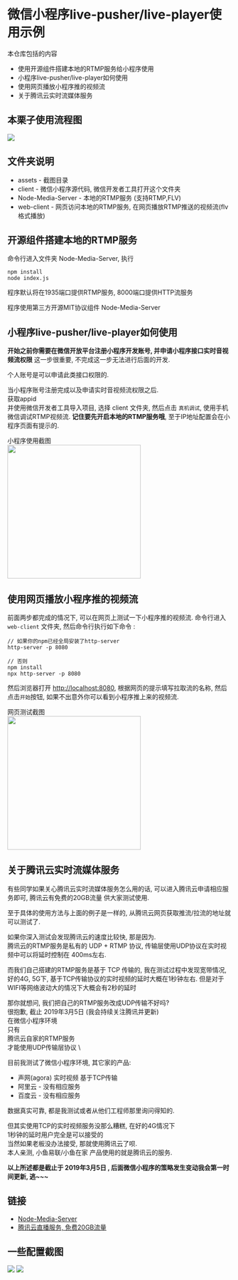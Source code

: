 # 微信小程序live-pusher/live-player使用示例

本仓库包括的内容
* 使用开源组件搭建本地的RTMP服务给小程序使用
* 小程序live-pusher/live-player如何使用
* 使用网页播放小程序推的视频流
* 关于腾讯云实时流媒体服务

## 本栗子使用流程图
<img src="../assets/liu-chen-tu.jpg"/>

## 文件夹说明
* assets - 截图目录
* client - 微信小程序源代码, 微信开发者工具打开这个文件夹
* Node-Media-Server - 本地的RTMP服务 (支持RTMP,FLV)
* web-client - 网页访问本地的RTMP服务, 在网页播放RTMP推送的视频流(flv格式播放)


## 开源组件搭建本地的RTMP服务
命令行进入文件夹 Node-Media-Server, 执行
```text
npm install
node index.js
```

程序默认将在1935端口提供RTMP服务, 8000端口提供HTTP流服务

程序使用第三方开源MIT协议组件 Node-Media-Server 


## 小程序live-pusher/live-player如何使用
<b>开始之前你需要在微信开放平台注册小程序开发账号, 并申请小程序接口实时音视频流权限</b>
这一步很重要, 不完成这一步无法进行后面的开发. 

个人账号是可以申请此类接口权限的.

当小程序账号注册完成以及申请实时音视频流权限之后.\
获取appid\
并使用微信开发者工具导入项目, 选择 client 文件夹, 
然后点击 `真机调试`, 使用手机微信调试RTMP视频流.
<b>记住要先开启本地的RTMP服务哦</b>, 至于IP地址配置会在小程序页面有提示的.

小程序使用截图\
<image src="assets/小程序截图.jpg" width='300' />

## 使用网页播放小程序推的视频流
前面两步都完成的情况下, 可以在网页上测试一下小程序推的视频流.
命令行进入 `web-client` 文件夹, 然后命令行执行如下命令 :
```text
// 如果你的npm已经全局安装了http-server
http-server -p 8080

// 否则
npm install
npx http-server -p 8080
```
然后浏览器打开 [http://localhost:8080](http://localhost:8080),
根据网页的提示填写拉取流的名称, 然后点击`开始`按钮, 如果不出意外你可以看到小程序推上来的视频流.

网页测试截图 \
<image src="assets/网页测试截图.jpg" width='300' />

## 关于腾讯云实时流媒体服务
有些同学如果关心腾讯云实时流媒体服务怎么用的话, 可以进入腾讯云申请相应服务即可, 腾讯云有免费的20GB流量
供大家测试使用. 

至于具体的使用方法与上面的例子是一样的, 从腾讯云网页获取推流/拉流的地址就可以测试了.

如果你深入测试会发现腾讯云的速度比较快, 那是因为. \
腾讯云的RTMP服务是私有的 UDP + RTMP 协议, 传输层使用UDP协议在实时视频中可以将延时控制在 400ms左右.

而我们自己搭建的RTMP服务是基于 TCP 传输的, 我在测试过程中发现宽带情况, 好的4G, 5G下, 基于TCP传输协议的实时视频的延时大概在1秒钟左右.
但是对于WIFI等网络波动大的情况下大概会有2秒的延时

那你就想问, 我们把自己的RTMP服务改成UDP传输不好吗?\
很抱歉, 截止 2019年3月5日 (我会持续关注腾讯并更新) \
在微信小程序环境 \
只有 \
腾讯云自家的RTMP服务 \
才能使用UDP传输层协议 \

目前我测试了微信小程序环境, 其它家的产品:
* 声网(agora) 实时视频  基于TCP传输
* 阿里云 - 没有相应服务
* 百度云 - 没有相应服务

数据真实可靠, 都是我测试或者从他们工程师那里询问得知的.

但其实使用TCP的实时视频服务没那么糟糕, 在好的4G情况下 \
1秒钟的延时用户完全是可以接受的 \
当然如果老板没办法接受, 那就使用腾讯云了呗. \
本人亲测, 小鱼易联/小鱼在家 产品使用的就是腾讯云的服务.

<b>以上所述都是截止于 2019年3月5日 , 后面微信小程序的策略发生变动我会第一时间更新, 逃~~~</b>

## 链接
* [Node-Media-Server](https://github.com/illuspas/Node-Media-Server)
* [腾讯云直播服务, 免费20GB流量](https://console.cloud.tencent.com/live)


## 一些配置截图
<image src="assets/小程序接口设置.jpg" />
<image src="assets/wifi-ip地址.jpg" />
